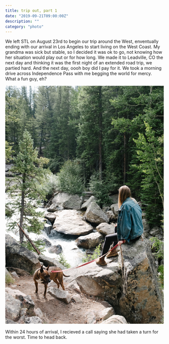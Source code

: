 ```yaml
---
title: trip out, part 1
date: "2019-09-21T09:00:00Z"
description: ""
category: "photo"
---
```


We left STL on August 23rd to begin our trip around the West, enventually ending with our arrival in Los Angeles to start living on the West Coast. My grandma was sick but stable, so I decided it was ok to go, not knowing how her situation would play out or for how long. We made it to Leadville, CO the next day and thinking it was the first night of an extended road trip, we partied hard. And the next day, oooh boy did I pay for it. We took a morning drive across Independence Pass with me begging the world for mercy. What a fun guy, eh?

![ ](./img/tripout-1.jpg)

Within 24 hours of arrival, I recieved a call saying she had taken a turn for the worst. Time to head back.